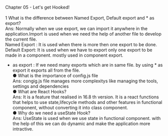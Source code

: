 Chapter 05 - Let's get Hooked!<br/>
<br/>
1 What is the difference between Named Export, Default export and * as export? <br/>
Ans: Normally when we use export, we can import it anywhere in the application.Import is used when we need the help of another file to develop the current file.<br/>
Named Export : It is used when there is more then one export to be done.<br/>
Default Export: It is used when we have to export only one export to be made in a component. mostly used in component export.<br/>
* as export : If we need many exports which are in same file. by using * as export it exports all from the file.<br/>
● What is the importance of config.js file<br/>
Ans: congig.js file manages more complexitys like managing the tools, settings and dependencies<br/>
● What are React Hooks?<br/>
Ans: It is a feature that realised in 16.8 th version. It is a react functions that helps to use state,lifecycle methods and other features in functional component, without converting it into class component.<br/>
● Why do we need a useState Hook?<br/>
Ans: UseState is used when we use state in functional component. with the help of this we can do dynamic and make the application more intractive.


